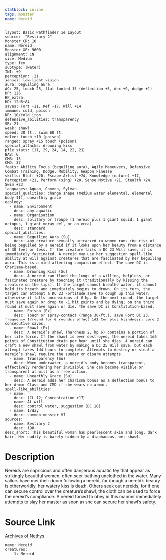 ```yaml
---
statblock: inline
tags: monster
name: Nereid
---
```

```statblock
layout: Basic Pathfinder 1e Layout
source:  "Bestiary 2"
Monster_CR: 10
name: Nereid
Monster_XP: 9600
alignment: CN
size: Medium
type: fey
subtype: (water)
INI: +9
perception: +21
senses: low-light vision
aura: beguiling aura
AC: 25, touch 25, flat-footed 15 (deflection +5, dex +9, dodge +1)
HP: 126
HP_extra: 
HD: 12d6+84
saves: Fort +11, Ref +17, Will +14
immune: cold, poison
DR: 10/cold iron
defensive_abilities: transparency
SR: 21
weak: shawl
speed: 30 ft., swim 60 ft.
melee: touch +10 (poison)
ranged: spray +15 touch (poison)
special_attacks: drowning kiss
pf1e_stats: [11, 29, 24, 14, 22, 21]
BAB: 6
CMB: 15
CMD: 37
feats: Ability Focus (beguiling aura), Agile Maneuvers, Defensive Combat Training, Dodge, Mobility, Weapon Finesse
skills: Bluff +20, Escape Artist +24, Knowledge (nature) +17, Perception +21, Perform (sing) +20, Sense Motive +21, Stealth +24, Swim +23
languages: Aquan, Common, Sylvan
special_qualities: change shape (medium water elemental, elemental body II), unearthly grace
ecology:
  - name: Environment
    desc: any aquatic
  - name: Organisation
    desc: solitary or troupe (1 nereid plus 1 giant squid, 1 giant octopus, 1 giant moray eel, or an orca)
    desc: standard
special_abilities:
  - name: Beguiling Aura (Su)
    desc: Any creature sexually attracted to women runs the risk of being beguiled by a nereid if it looks upon her beauty from a distance of 30 feet or less. If the creature fails a DC 23 Will save, it is immediately fascinated. A nereid may use her suggestion spell-like ability at will against creatures that are fascinated by her beguiling aura. This is a mind-affecting compulsion effect. The save DC is Charisma-based.
  - name: Drowning Kiss (Su)
    desc: A nereid can flood the lungs of a willing, helpless, or fascinated creature by touching it (traditionally by kissing the creature on the lips). If the target cannot breathe water, it cannot hold its breath and immediately begins to drown. On its turn, the target can attempt a DC 23 Fortitude save to cough up this water; otherwise it falls unconscious at 0 hp. On the next round, the target must save again or drop to -1 hit points and be dying; on the third round it must save again or die. The save DC is Constitution-based.
  - name: Poison (Ex)
    desc: Touch or spray-contact (range 30-ft.); save Fort DC 23; frequency 1/round for 6 rounds; effect 1d2 Con plus blindness; cure 2 consecutive saves.
  - name: Shawl (Ex)
    desc: A nereid’s shawl (hardness 2, hp 6) contains a portion of her life force. If the shawl is ever destroyed, the nereid takes 1d6 points of Constitution drain per hour until she dies. A nereid can craft a new shawl from water by making a DC 25 Will save, but each attempt takes 1d4 hours to complete. Attempts to destroy or steal a nereid’s shawl require the sunder or disarm attempts.
  - name: Transparency (Su)
    desc: When underwater, a nereid’s body becomes transparent, effectively rendering her invisible. She can become visible or transparent at will as a free action.
  - name: Unearthly Grace (Su)
    desc: A nereid adds her Charisma bonus as a deflection bonus to her Armor Class and CMD if she wears no armor.
spell-like_abilities:
  - name:
    desc: (CL 12; Concentration +17)
  - name: At will
    desc: control water, suggestion (DC 18)
  - name: 1/day
    desc: summon monster VI
sources:
  - name: Bestiary 2
    desc: 198
desc_short: This beautiful woman has pearlescent skin and long, dark hair. Her nudity is barely hidden by a diaphanous, wet shawl.
```
# Description
Nereids are capricious and often dangerous aquatic fey that appear as strikingly beautiful women, often seen bathing unclothed in the water. Many sailors have met their doom following a nereid, for though a nereid’s beauty is otherworldly, her watery kiss is death. Others seek out nereids, for if one can secure control over the creature’s shawl, the cloth can be used to force the nereid’s compliance. A nereid forced to obey in this manner immediately attempts to slay her master as soon as she can secure her shawl’s safety.
# Source Link
[Archives of Nethys](https://aonprd.com/MonsterDisplay.aspx?ItemName=Nereid)
```encounter-table
name: Nereid
creatures:
  - 1: Nereid
```
